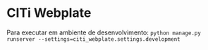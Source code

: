 # CITi Webplate

Para executar em ambiente de desenvolvimento:
`python manage.py runserver --settings=citi_webplate.settings.development`